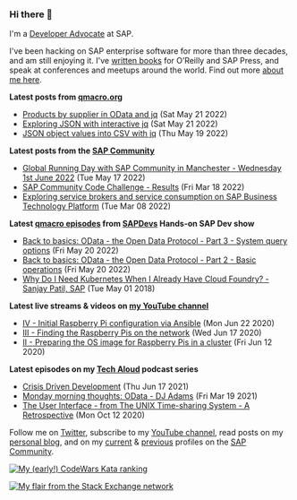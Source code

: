 
### Hi there 👋

I'm a [Developer Advocate](https://developers.sap.com/developer-advocates.html) at SAP.

I've been hacking on SAP enterprise software for more than three decades, and am still enjoying it. I've [written books](https://qmacro.org/about/#writing-and-talks) for O’Reilly and SAP Press, and speak at conferences and meetups around the world. Find out more [about me here](https://qmacro.org/about).

**Latest posts from [qmacro.org](https://qmacro.org/blog/)**
- [Products by supplier in OData and jq](https://qmacro.org/blog/posts/2022/05/21/products-by-supplier-in-odata-and-jq/) (Sat May 21 2022)
- [Exploring JSON with interactive jq](https://qmacro.org/blog/posts/2022/05/21/exploring-json-with-interactive-jq/) (Sat May 21 2022)
- [JSON object values into CSV with jq](https://qmacro.org/blog/posts/2022/05/19/json-object-values-into-csv-with-jq/) (Thu May 19 2022)

**Latest posts from the [SAP Community](https://people.sap.com/dj.adams.sap)**
- [Global Running Day with SAP Community in Manchester - Wednesday 1st June 2022](https://blogs.sap.com/?p&#x3D;1543309) (Tue May 17 2022)
- [SAP Community Code Challenge - Results](https://blogs.sap.com/?p&#x3D;1509342) (Fri Mar 18 2022)
- [Exploring service brokers and service consumption on SAP Business Technology Platform](https://blogs.sap.com/?p&#x3D;1504601) (Tue Mar 08 2022)

**Latest [qmacro episodes](https://www.youtube.com/playlist?list=PLfctWmgNyOIebP3qa7jXfn68QcwS5dttb) from [SAPDevs](https://www.youtube.com/user/sapdevs) Hands-on SAP Dev show**
- [Back to basics: OData - the Open Data Protocol - Part 3 - System query options](https://www.youtube.com/watch?v&#x3D;Bln2A0_OauY) (Fri May 20 2022)
- [Back to basics: OData - the Open Data Protocol - Part 2 - Basic operations](https://www.youtube.com/watch?v&#x3D;f9w61GxMztY) (Fri May 20 2022)
- [Why Do I Need Kubernetes When I Already Have Cloud Foundry? - Sanjay Patil, SAP](https://www.youtube.com/watch?v&#x3D;0jy3hMt1Zc8) (Tue May 01 2018)

**Latest live streams & videos on [my YouTube channel](https://youtube.com/djadams-qmacro)**
- [IV - Initial Raspberry Pi configuration via Ansible](https://www.youtube.com/watch?v&#x3D;vooBccHq6_4) (Mon Jun 22 2020)
- [III - Finding the Raspberry Pis on the network](https://www.youtube.com/watch?v&#x3D;hx7DB7Iqslk) (Wed Jun 17 2020)
- [II - Preparing the OS image for Raspberry Pis in a cluster](https://www.youtube.com/watch?v&#x3D;IY5ZNZDI-EQ) (Fri Jun 12 2020)

**Latest episodes on my [Tech Aloud](https://anchor.fm/tech-aloud) podcast series**
- [Crisis Driven Development](https://anchor.fm/tech-aloud/episodes/Crisis-Driven-Development-e12u6t9) (Thu Jun 17 2021)
- [Monday morning thoughts: OData - DJ Adams](https://anchor.fm/tech-aloud/episodes/Monday-morning-thoughts-OData---DJ-Adams-et0aot) (Fri Mar 19 2021)
- [The User Interface - from The UNIX Time-sharing System - A Retrospective](https://anchor.fm/tech-aloud/episodes/The-User-Interface---from-The-UNIX-Time-sharing-System---A-Retrospective-eku7oa) (Mon Oct 12 2020)

Follow me on [Twitter](https://twitter.com/qmacro), subscribe to my [YouTube channel](https://www.youtube.com/djadams-qmacro), read posts on my [personal blog](https://qmacro.org/blog/), and on my [current](https://people.sap.com/dj.adams.sap#content:blogposts) & [previous](https://people.sap.com/dj.adams#content:blogposts) profiles on the [SAP Community](https://community.sap.com).

[![My (early!) CodeWars Kata ranking](https://www.codewars.com/users/qmacro/badges/small)](https://www.codewars.com/users/qmacro)

[![My flair from the Stack Exchange network](https://stackexchange.com/users/flair/162724.png)](https://stackexchange.com/users/162724)

